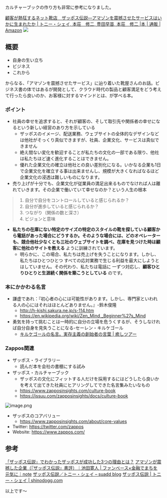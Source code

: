 
カルチャーブックの作り方も非常に参考になりました。

[顧客が熱狂するネット靴店　ザッポス伝説―アマゾンを震撼させたサービスはいかに生まれたか | トニー・シェイ, 本荘　修二, 豊田早苗, 本荘　修二 |本 | 通販 | Amazon](https://www.amazon.co.jp/dp/447801373X)
![](https://images-na.ssl-images-amazon.com/images/I/51AxOZRGdrL._SX346_BO1,204,203,200_.jpg)



## 概要

- 自身の生い立ち
- ビジネス
- これから

からなる、「アマゾンを震撼させたサービス」に辿り着いた靴屋さんのお話。ビジネス書の体ではあるが開発として、クラウド時代の製品と顧客満足をどう考えて行ったら良いのか、お客様に対するマインドとは、が学べる本。

### ポイント

- 社員の幸せを追求すると、それが顧客の、そして取引先や関係者の幸せになるという新しい経営のあり方を示している
    - ザッポスのイメージ、配送業務、ウェブサイトの全体的なデザインなどは他社がそっくり真似できますが、社員、企業文化、サービスは真似できません
    - 絶え間ない変化を歓迎することが私たちの文化の一部である限り、他社は私たちほど速く進化することはできません。
    - 優れた企業文化の確立は他社との良い差別化になる。いかなる企業も1日で企業文化を確立する事は出来ませんし、規模が大きくなればなるほど企業文化の浸透は難しいものになります。
- 売り上げが十分でも、企業文化が従業員の満足出来るものでなければ人は離れていきます。その企業で働いていて幸せなのか？という人生の根本
> 1. 自分で自分をコントロールしていると感じられるか？
> 2. 自分が進歩していると感じられるか？
> 3. つながり（関係の数と深さ）
> 4. ビジョンと意味

- **私たちの在庫にない特定のサイズの特定のスタイルの靴を探している顧客から電話があった場合にどうするか。そのような場合には、どのオペレーターも、競合他社少なくとも三社のウェブサイトを調べ、在庫を見つけた時は顧客に他社のサイトを教える** ように訓練されています。
    - 明らかに、この場合、私たちは売上げを失うことになります。しかし、私たちはひとつひとつ すべての応対業務で生じる利益を最大にしようとはしていません。その代わり、私たちは電話に 一ずつ対応し、**顧客ひとりひとりと生涯続く関係を築こうとしている** のです。




### 本にかかわる名言

- 謙虚であれ：『初心者の心には可能性があります。しかし、専門家といわれる人の心にはそれはほとんどありません。』-鈴木俊隆
    - http://h-kishi.sakura.ne.jp/s-114.htm
    - https://en.wikipedia.org/wiki/Zen_Mind,_Beginner%27s_Mind
- 勇気を持って挑むことは一時的に自分の立場を危うくするが、そうしなければ自分自身を見失うことになる-セーレン・キルケゴール
    - [キルケゴールの名言。実存主義の創始者の言葉 | 癒しツアー](https://iyashitour.com/archives/49073)


### Zappos関連
- ザッポス・ライブラリー
    - 読んだ本を会社の書棚にする試み
- ザッポス・カルチャーブック
    - ザッポスの文化にフィットする人だけを採用するにはどうしたら良いかを考えて出てきた社員にヒアリングしてできた名言集みたいなもの
    - https://www.zapposinsights.com/culture-book
    - https://issuu.com/zapposinsights/docs/culture-book

![image.png](https://qiita-image-store.s3.ap-northeast-1.amazonaws.com/0/93824/0032be55-fb1a-e46d-11d6-e23fed6c39cb.png)

- ザッポスのコアバリュー
    - https://www.zapposinsights.com/about/core-values
- Twitter: https://twitter.com/zappos
- Website: https://www.zappos.com/


## 参考

[「ザッポス伝説」でわかったザッポスが成功した3つの理由とは？](https://dokushokai.tokyo/archives/7083)
[アマゾンが震撼した企業（『ザッポス伝説』書評）｜池田寛人 | ファンベース×金融でまちを元気に｜note](https://note.com/delpie6/n/nc3e6ebfa0523)
[ザッポス伝説／トニー・シェイ – suadd blog](https://suadd.com/wp/blog/886)
[ザッポス伝説 | トニー・シェイ | shinodogg.com](https://shinodogg.com/2011/03/01/%E3%82%B6%E3%83%83%E3%83%9D%E3%82%B9%E4%BC%9D%E8%AA%AC-%E3%83%88%E3%83%8B%E3%83%BC%E3%83%BB%E3%82%B7%E3%82%A7%E3%82%A4/)

以上です～
